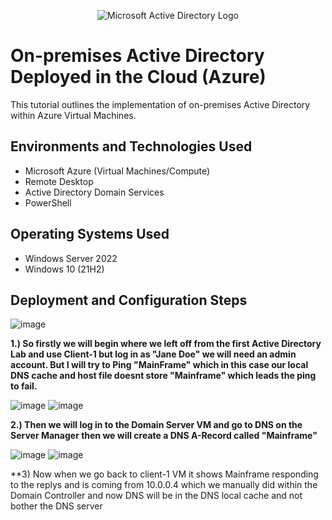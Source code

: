 <p align="center">
<img src="https://i.imgur.com/pU5A58S.png" alt="Microsoft Active Directory Logo"/>
</p>

<h1>On-premises Active Directory Deployed in the Cloud (Azure)</h1>
This tutorial outlines the implementation of on-premises Active Directory within Azure Virtual Machines.<br />


<h2>Environments and Technologies Used</h2>

- Microsoft Azure (Virtual Machines/Compute)
- Remote Desktop
- Active Directory Domain Services
- PowerShell

<h2>Operating Systems Used </h2>

- Windows Server 2022
- Windows 10 (21H2)


<h2>Deployment and Configuration Steps</h2>

![image](https://github.com/MartindIT/understand-dns/assets/151476834/2751ca1d-33f2-4b21-861b-d1dcc6e331f9)

**1.) So firstly we will begin where we left off from the first Active Directory Lab and use Client-1 but log in as "Jane Doe" we will need an admin account. But I will try to Ping "MainFrame" which in this case our local DNS cache and host file doesnt store "Mainframe" which leads the ping to fail.**

![image](https://github.com/MartindIT/understand-dns/assets/151476834/7a143c0d-b9af-4998-969c-88d32cacc1a4)
![image](https://github.com/MartindIT/understand-dns/assets/151476834/4a2ef8fa-3966-44b6-a1ad-275f58bdc3f8)

**2.) Then we will log in to the Domain Server VM and go to DNS on the Server Manager then we will create a DNS A-Record called "Mainframe"** 

![image](https://github.com/MartindIT/understand-dns/assets/151476834/7172fae9-53c8-4ce5-abf2-e00c7407353f)
![image](https://github.com/MartindIT/understand-dns/assets/151476834/26b20966-7902-41f8-af90-daed130eba26)

**3) Now when we go back to client-1 VM it shows Mainframe responding to the replys and is coming from 10.0.0.4 which we manually did within the Domain Controller and now DNS will be in the DNS local cache and not bother the DNS server




